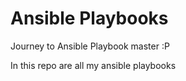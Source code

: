 # Ansible Playbooks

Journey to Ansible Playbook master :P

In this repo are all my ansible playbooks 